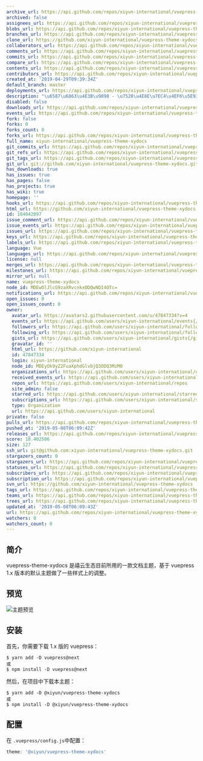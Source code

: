 ```yaml
---
archive_url: https://api.github.com/repos/xiyun-international/vuepress-theme-xydocs/{archive_format}{/ref}
archived: false
assignees_url: https://api.github.com/repos/xiyun-international/vuepress-theme-xydocs/assignees{/user}
blobs_url: https://api.github.com/repos/xiyun-international/vuepress-theme-xydocs/git/blobs{/sha}
branches_url: https://api.github.com/repos/xiyun-international/vuepress-theme-xydocs/branches{/branch}
clone_url: https://github.com/xiyun-international/vuepress-theme-xydocs.git
collaborators_url: https://api.github.com/repos/xiyun-international/vuepress-theme-xydocs/collaborators{/collaborator}
comments_url: https://api.github.com/repos/xiyun-international/vuepress-theme-xydocs/comments{/number}
commits_url: https://api.github.com/repos/xiyun-international/vuepress-theme-xydocs/commits{/sha}
compare_url: https://api.github.com/repos/xiyun-international/vuepress-theme-xydocs/compare/{base}...{head}
contents_url: https://api.github.com/repos/xiyun-international/vuepress-theme-xydocs/contents/{+path}
contributors_url: https://api.github.com/repos/xiyun-international/vuepress-theme-xydocs/contributors
created_at: '2019-04-29T09:39:34Z'
default_branch: master
deployments_url: https://api.github.com/repos/xiyun-international/vuepress-theme-xydocs/deployments
description: "\u6587\u6863\u4E3B\u9898 - \u7528\u4E8E\u7EC4\u4EF6\u5E93"
disabled: false
downloads_url: https://api.github.com/repos/xiyun-international/vuepress-theme-xydocs/downloads
events_url: https://api.github.com/repos/xiyun-international/vuepress-theme-xydocs/events
fork: false
forks: 0
forks_count: 0
forks_url: https://api.github.com/repos/xiyun-international/vuepress-theme-xydocs/forks
full_name: xiyun-international/vuepress-theme-xydocs
git_commits_url: https://api.github.com/repos/xiyun-international/vuepress-theme-xydocs/git/commits{/sha}
git_refs_url: https://api.github.com/repos/xiyun-international/vuepress-theme-xydocs/git/refs{/sha}
git_tags_url: https://api.github.com/repos/xiyun-international/vuepress-theme-xydocs/git/tags{/sha}
git_url: git://github.com/xiyun-international/vuepress-theme-xydocs.git
has_downloads: true
has_issues: true
has_pages: false
has_projects: true
has_wiki: true
homepage: ''
hooks_url: https://api.github.com/repos/xiyun-international/vuepress-theme-xydocs/hooks
html_url: https://github.com/xiyun-international/vuepress-theme-xydocs
id: 184042897
issue_comment_url: https://api.github.com/repos/xiyun-international/vuepress-theme-xydocs/issues/comments{/number}
issue_events_url: https://api.github.com/repos/xiyun-international/vuepress-theme-xydocs/issues/events{/number}
issues_url: https://api.github.com/repos/xiyun-international/vuepress-theme-xydocs/issues{/number}
keys_url: https://api.github.com/repos/xiyun-international/vuepress-theme-xydocs/keys{/key_id}
labels_url: https://api.github.com/repos/xiyun-international/vuepress-theme-xydocs/labels{/name}
language: Vue
languages_url: https://api.github.com/repos/xiyun-international/vuepress-theme-xydocs/languages
license: null
merges_url: https://api.github.com/repos/xiyun-international/vuepress-theme-xydocs/merges
milestones_url: https://api.github.com/repos/xiyun-international/vuepress-theme-xydocs/milestones{/number}
mirror_url: null
name: vuepress-theme-xydocs
node_id: MDEwOlJlcG9zaXRvcnkxODQwNDI4OTc=
notifications_url: https://api.github.com/repos/xiyun-international/vuepress-theme-xydocs/notifications{?since,all,participating}
open_issues: 0
open_issues_count: 0
owner:
  avatar_url: https://avatars2.githubusercontent.com/u/47847334?v=4
  events_url: https://api.github.com/users/xiyun-international/events{/privacy}
  followers_url: https://api.github.com/users/xiyun-international/followers
  following_url: https://api.github.com/users/xiyun-international/following{/other_user}
  gists_url: https://api.github.com/users/xiyun-international/gists{/gist_id}
  gravatar_id: ''
  html_url: https://github.com/xiyun-international
  id: 47847334
  login: xiyun-international
  node_id: MDEyOk9yZ2FuaXphdGlvbjQ3ODQ3MzM0
  organizations_url: https://api.github.com/users/xiyun-international/orgs
  received_events_url: https://api.github.com/users/xiyun-international/received_events
  repos_url: https://api.github.com/users/xiyun-international/repos
  site_admin: false
  starred_url: https://api.github.com/users/xiyun-international/starred{/owner}{/repo}
  subscriptions_url: https://api.github.com/users/xiyun-international/subscriptions
  type: Organization
  url: https://api.github.com/users/xiyun-international
private: false
pulls_url: https://api.github.com/repos/xiyun-international/vuepress-theme-xydocs/pulls{/number}
pushed_at: '2019-05-08T06:09:42Z'
releases_url: https://api.github.com/repos/xiyun-international/vuepress-theme-xydocs/releases{/id}
score: 18.402506
size: 127
ssh_url: git@github.com:xiyun-international/vuepress-theme-xydocs.git
stargazers_count: 0
stargazers_url: https://api.github.com/repos/xiyun-international/vuepress-theme-xydocs/stargazers
statuses_url: https://api.github.com/repos/xiyun-international/vuepress-theme-xydocs/statuses/{sha}
subscribers_url: https://api.github.com/repos/xiyun-international/vuepress-theme-xydocs/subscribers
subscription_url: https://api.github.com/repos/xiyun-international/vuepress-theme-xydocs/subscription
svn_url: https://github.com/xiyun-international/vuepress-theme-xydocs
tags_url: https://api.github.com/repos/xiyun-international/vuepress-theme-xydocs/tags
teams_url: https://api.github.com/repos/xiyun-international/vuepress-theme-xydocs/teams
trees_url: https://api.github.com/repos/xiyun-international/vuepress-theme-xydocs/git/trees{/sha}
updated_at: '2019-05-08T06:09:43Z'
url: https://api.github.com/repos/xiyun-international/vuepress-theme-xydocs
watchers: 0
watchers_count: 0
---
```

## 简介

vuepress-theme-xydocs 是禧云生态目前所用的一款文档主题，基于 vuepress 1.x 版本的默认主题做了一些样式上的调整。

## 预览

![主题预览](https://raw.githubusercontent.com/禧云信息/vuepress-theme-xydocs/master/images/preview.jpg)

## 安装

首先，你需要下载 1.x 版的 vuepress：

```shell
$ yarn add -D vuepress@next
或
$ npm install -D vuepress@next
```

然后，在项目中下载本主题：

```shell
$ yarn add -D @xiyun/vuepress-theme-xydocs
或
$ npm install -D @xiyun/vuepress-theme-xydocs
```


## 配置

在 `.vuepress/config.js`中配置：

```js
theme: '@xiyun/vuepress-theme-xydocs'
```

